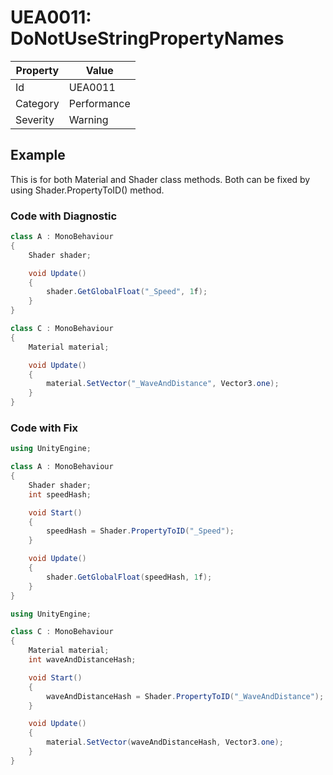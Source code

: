 # UEA0011: DoNotUseStringPropertyNames

| Property | Value         |
| -------- | ------------- |
| Id       | UEA0011       |
| Category | Performance   |
| Severity | Warning       |

## Example

This is for both Material and Shader class methods.
Both can be fixed by using Shader.PropertyToID() method.

### Code with Diagnostic

```csharp
class A : MonoBehaviour
{
    Shader shader;

    void Update()
    {
        shader.GetGlobalFloat("_Speed", 1f);
    }
}
```

```csharp
class C : MonoBehaviour
{
    Material material;

    void Update()
    {
        material.SetVector("_WaveAndDistance", Vector3.one);
    }
}
```

### Code with Fix

```csharp
using UnityEngine;

class A : MonoBehaviour
{
    Shader shader;
    int speedHash;

    void Start() 
    {
        speedHash = Shader.PropertyToID("_Speed");
    }

    void Update()
    {
        shader.GetGlobalFloat(speedHash, 1f);
    }
}
```


```csharp
using UnityEngine;

class C : MonoBehaviour
{
    Material material;
    int waveAndDistanceHash;

    void Start() 
    {
        waveAndDistanceHash = Shader.PropertyToID("_WaveAndDistance");
    }

    void Update()
    {
        material.SetVector(waveAndDistanceHash, Vector3.one);
    }
}
```